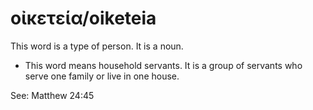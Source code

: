 # οἰκετεία/oiketeia
This word is a type of person. It is a noun.
* This word means household servants. It is a group of servants who serve one family or live in one house.

See: Matthew 24:45
